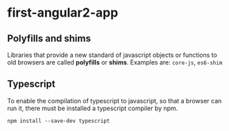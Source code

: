 # first-angular2-app

## Polyfills and shims
Libraries that provide a new standard of javascript objects or functions to old browsers are called **polyfills** or **shims**. 
Examples are: `core-js`, `es6-shim`


## Typescript
To enable the compilation of typescript to javascript, so that a browser can run it, there must be installed a typescript compiler by npm.

```
npm install --save-dev typescript
```

